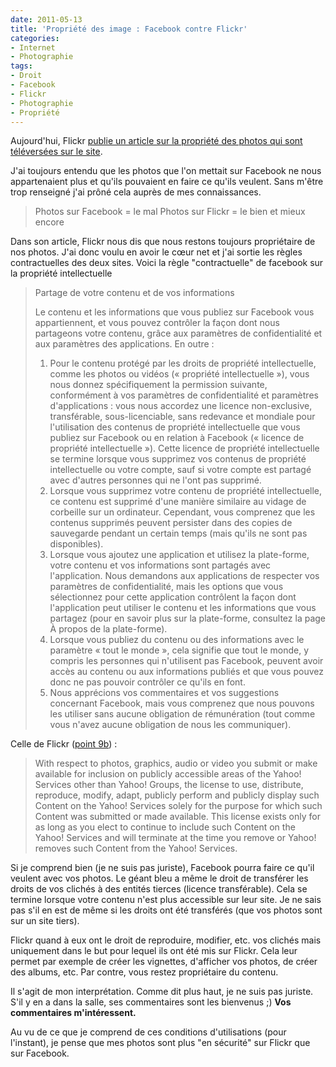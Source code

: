 ```yaml
---
date: 2011-05-13
title: 'Propriété des image : Facebook contre Flickr'
categories:
- Internet
- Photographie
tags:
- Droit
- Facebook
- Flickr
- Photographie
- Propriété
---
```

Aujourd'hui, Flickr <a title="Artilce &quot;At Flickr, your photos are always yours&quot;" href="https://blog.flickr.net/en/2011/05/13/at-flickr-your-photos-are-always-yours/">publie un article sur la propriété des photos qui sont téléversées sur le site</a>.

J'ai toujours entendu que les photos que l'on mettait sur Facebook ne nous appartenaient plus et qu'ils pouvaient en faire ce qu'ils veulent. Sans m'être trop renseigné j'ai prôné cela auprès de mes connaissances.
<blockquote>Photos sur Facebook = le mal
Photos sur Flickr = le bien et mieux encore</blockquote>
Dans son article, Flickr nous dis que nous restons toujours propriétaire de nos photos. J'ai donc voulu en avoir le cœur net et j'ai sortie les règles contractuelles des deux sites.

<!--more-->Voici la règle "contractuelle" de facebook sur la propriété intellectuelle
<blockquote>Partage de votre contenu et de vos informations

Le contenu et les informations que vous publiez sur Facebook vous appartiennent, et vous pouvez contrôler la façon dont nous partageons votre contenu, grâce aux paramètres de confidentialité et aux paramètres des applications. En outre :

1. Pour le contenu protégé par les droits de propriété intellectuelle, comme les photos ou vidéos (« propriété intellectuelle »), vous nous donnez spécifiquement la permission suivante, conformément à vos paramètres de confidentialité et paramètres d'applications : vous nous accordez une licence non-exclusive, transférable, sous-licenciable, sans redevance et mondiale pour l'utilisation des contenus de propriété intellectuelle que vous publiez sur Facebook ou en relation à Facebook (« licence de propriété intellectuelle »). Cette licence de propriété intellectuelle se termine lorsque vous supprimez vos contenus de propriété intellectuelle ou votre compte, sauf si votre compte est partagé avec d'autres personnes qui ne l'ont pas supprimé.
2. Lorsque vous supprimez votre contenu de propriété intellectuelle, ce contenu est supprimé d'une manière similaire au vidage de corbeille sur un ordinateur. Cependant, vous comprenez que les contenus supprimés peuvent persister dans des copies de sauvegarde pendant un certain temps (mais qu'ils ne sont pas disponibles).
3. Lorsque vous ajoutez une application et utilisez la plate-forme, votre contenu et vos informations sont partagés avec l'application. Nous demandons aux applications de respecter vos paramètres de confidentialité, mais les options que vous sélectionnez pour cette application contrôlent la façon dont l'application peut utiliser le contenu et les informations que vous partagez (pour en savoir plus sur la plate-forme, consultez la page À propos de la plate-forme).
4. Lorsque vous publiez du contenu ou des informations avec le paramètre « tout le monde », cela signifie que tout le monde, y compris les personnes qui n'utilisent pas Facebook, peuvent avoir accès au contenu ou aux informations publiés et que vous pouvez donc ne pas pouvoir contrôler ce qu'ils en font.
5. Nous apprécions vos commentaires et vos suggestions concernant Facebook, mais vous comprenez que nous pouvons les utiliser sans aucune obligation de rémunération (tout comme vous n'avez aucune obligation de nous les communiquer).</blockquote>
Celle de Flickr (<a href="https://info.yahoo.com/legal/us/yahoo/utos/utos-173.html">point 9b</a>) :

<blockquote>With respect to photos, graphics, audio or video you submit or make available for inclusion on publicly accessible areas of the Yahoo! Services other than Yahoo! Groups, the license to use, distribute, reproduce, modify, adapt, publicly perform and publicly display such Content on the Yahoo! Services solely for the purpose for which such Content was submitted or made available. This license exists only for as long as you elect to continue to include such Content on the Yahoo! Services and will terminate at the time you remove or Yahoo! removes such Content from the Yahoo! Services.</blockquote>
Si je comprend bien (je ne suis pas juriste), Facebook pourra faire ce qu'il veulent avec vos photos. Le géant bleu a même le droit de transférer les droits de vos clichés à des entités tierces (licence transférable). Cela se termine lorsque votre contenu n'est plus accessible sur leur site. Je ne sais pas s'il en est de même si les droits ont été transférés (que vos photos sont sur un site tiers).

Flickr quand à eux ont le droit de reproduire, modifier, etc. vos clichés mais uniquement dans le but pour lequel ils ont été mis sur Flickr. Cela leur permet par exemple de créer les vignettes, d'afficher vos photos, de créer des albums, etc. Par contre, vous restez propriétaire du contenu.

Il s'agit de mon interprétation. Comme dit plus haut, je ne suis pas juriste. S'il y en a dans la salle, ses commentaires sont les bienvenus ;)
<strong>Vos commentaires m'intéressent.</strong>

Au vu de ce que je comprend de ces conditions d'utilisations (pour l'instant), je pense que mes photos sont plus "en sécurité" sur Flickr que sur Facebook.

